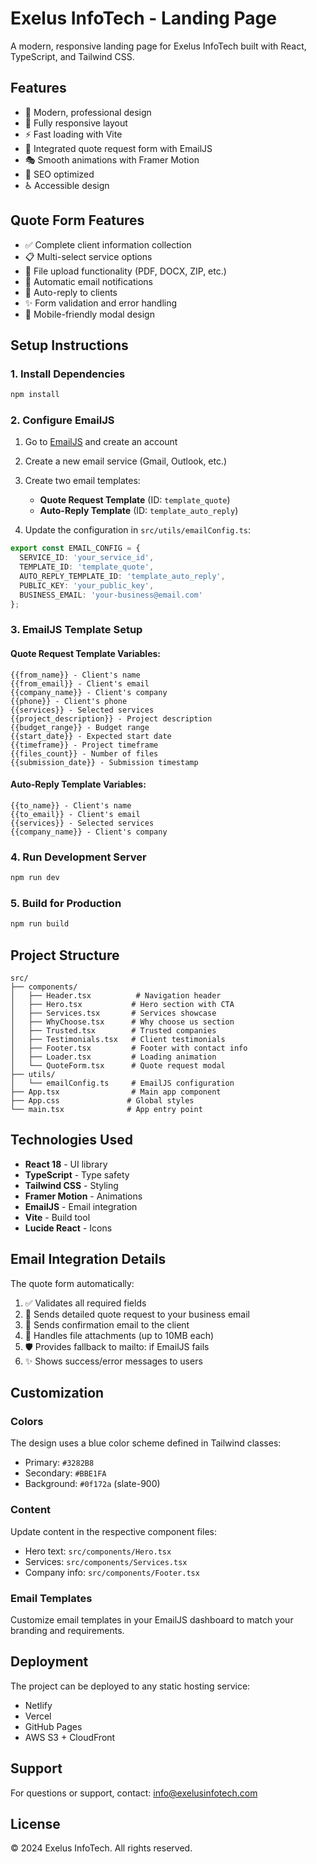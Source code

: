 # Exelus InfoTech - Landing Page

A modern, responsive landing page for Exelus InfoTech built with React, TypeScript, and Tailwind CSS.

## Features

- 🎨 Modern, professional design
- 📱 Fully responsive layout
- ⚡ Fast loading with Vite
- 📧 Integrated quote request form with EmailJS
- 🎭 Smooth animations with Framer Motion
- 🎯 SEO optimized
- ♿ Accessible design

## Quote Form Features

- ✅ Complete client information collection
- 📋 Multi-select service options
- 📁 File upload functionality (PDF, DOCX, ZIP, etc.)
- 📧 Automatic email notifications
- 🔄 Auto-reply to clients
- ✨ Form validation and error handling
- 📱 Mobile-friendly modal design

## Setup Instructions

### 1. Install Dependencies
```bash
npm install
```

### 2. Configure EmailJS

1. Go to [EmailJS](https://www.emailjs.com/) and create an account
2. Create a new email service (Gmail, Outlook, etc.)
3. Create two email templates:
   - **Quote Request Template** (ID: `template_quote`)
   - **Auto-Reply Template** (ID: `template_auto_reply`)

4. Update the configuration in `src/utils/emailConfig.ts`:
```typescript
export const EMAIL_CONFIG = {
  SERVICE_ID: 'your_service_id',
  TEMPLATE_ID: 'template_quote',
  AUTO_REPLY_TEMPLATE_ID: 'template_auto_reply',
  PUBLIC_KEY: 'your_public_key',
  BUSINESS_EMAIL: 'your-business@email.com'
};
```

### 3. EmailJS Template Setup

#### Quote Request Template Variables:
```
{{from_name}} - Client's name
{{from_email}} - Client's email
{{company_name}} - Client's company
{{phone}} - Client's phone
{{services}} - Selected services
{{project_description}} - Project description
{{budget_range}} - Budget range
{{start_date}} - Expected start date
{{timeframe}} - Project timeframe
{{files_count}} - Number of files
{{submission_date}} - Submission timestamp
```

#### Auto-Reply Template Variables:
```
{{to_name}} - Client's name
{{to_email}} - Client's email
{{services}} - Selected services
{{company_name}} - Client's company
```

### 4. Run Development Server
```bash
npm run dev
```

### 5. Build for Production
```bash
npm run build
```

## Project Structure

```
src/
├── components/
│   ├── Header.tsx          # Navigation header
│   ├── Hero.tsx           # Hero section with CTA
│   ├── Services.tsx       # Services showcase
│   ├── WhyChoose.tsx      # Why choose us section
│   ├── Trusted.tsx        # Trusted companies
│   ├── Testimonials.tsx   # Client testimonials
│   ├── Footer.tsx         # Footer with contact info
│   ├── Loader.tsx         # Loading animation
│   └── QuoteForm.tsx      # Quote request modal
├── utils/
│   └── emailConfig.ts     # EmailJS configuration
├── App.tsx                # Main app component
├── App.css               # Global styles
└── main.tsx              # App entry point
```

## Technologies Used

- **React 18** - UI library
- **TypeScript** - Type safety
- **Tailwind CSS** - Styling
- **Framer Motion** - Animations
- **EmailJS** - Email integration
- **Vite** - Build tool
- **Lucide React** - Icons

## Email Integration Details

The quote form automatically:
1. ✅ Validates all required fields
2. 📧 Sends detailed quote request to your business email
3. 🔄 Sends confirmation email to the client
4. 📁 Handles file attachments (up to 10MB each)
5. 🛡️ Provides fallback to mailto: if EmailJS fails
6. ✨ Shows success/error messages to users

## Customization

### Colors
The design uses a blue color scheme defined in Tailwind classes:
- Primary: `#3282B8`
- Secondary: `#BBE1FA`
- Background: `#0f172a` (slate-900)

### Content
Update content in the respective component files:
- Hero text: `src/components/Hero.tsx`
- Services: `src/components/Services.tsx`
- Company info: `src/components/Footer.tsx`

### Email Templates
Customize email templates in your EmailJS dashboard to match your branding and requirements.

## Deployment

The project can be deployed to any static hosting service:
- Netlify
- Vercel
- GitHub Pages
- AWS S3 + CloudFront

## Support

For questions or support, contact: info@exelusinfotech.com

## License

© 2024 Exelus InfoTech. All rights reserved.